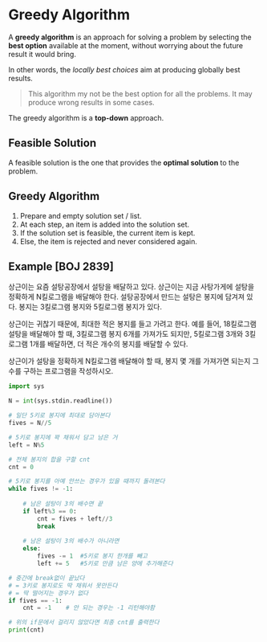 # Greedy Algorithm

A **greedy algorithm** is an approach for solving a problem by selecting the **best option** available at the moment, without worrying about the future result it would bring.

In other words, the *locally best choices* aim at producing globally best results.

> This algorithm my not be the best option for all the problems. It may produce wrong results in some cases.

The greedy algorithm is a **top-down** approach.



## Feasible Solution

A feasible solution is the one that provides the **optimal solution** to the problem.



## Greedy Algorithm

1. Prepare and empty solution set / list.
2. At each step, an item is added into the solution set.
3. If the solution set is feasible, the current item is kept.
4. Else, the item is rejected and never considered again.



## Example [BOJ 2839]

상근이는 요즘 설탕공장에서 설탕을 배달하고 있다. 상근이는 지금 사탕가게에 설탕을 정확하게 N킬로그램을 배달해야 한다. 설탕공장에서 만드는 설탕은 봉지에 담겨져 있다. 봉지는 3킬로그램 봉지와 5킬로그램 봉지가 있다.

상근이는 귀찮기 때문에, 최대한 적은 봉지를 들고 가려고 한다. 예를 들어, 18킬로그램 설탕을 배달해야 할 때, 3킬로그램 봉지 6개를 가져가도 되지만, 5킬로그램 3개와 3킬로그램 1개를 배달하면, 더 적은 개수의 봉지를 배달할 수 있다.

상근이가 설탕을 정확하게 N킬로그램 배달해야 할 때, 봉지 몇 개를 가져가면 되는지 그 수를 구하는 프로그램을 작성하시오.

```python
import sys

N = int(sys.stdin.readline())

# 일단 5키로 봉지에 최대로 담아본다
fives = N//5

# 5키로 봉지에 꽉 채워서 담고 남은 거
left = N%5

# 전체 봉지의 합을 구할 cnt
cnt = 0

# 5키로 봉지를 아예 안쓰는 경우가 있을 때까지 돌려본다
while fives != -1:
    
    # 남은 설탕이 3의 배수면 끝
    if left%3 == 0:
        cnt = fives + left//3
        break
    
    # 남은 설탕이 3의 배수가 아니라면
    else:
        fives -= 1  #5키로 봉지 한개를 빼고
        left += 5   #5키로 만큼 남은 양에 추가해준다

# 중간에 break없이 끝났다 
# = 3키로 봉지로도 딱 채워서 못만든다
# = 딱 떨어지는 경우가 없다
if fives == -1:
    cnt = -1    # 안 되는 경우는 -1 리턴해야함

# 위의 if문에서 걸리지 않았다면 최종 cnt를 출력한다
print(cnt)
```

